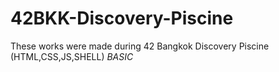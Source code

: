 # 42BKK-Discovery-Piscine
These works were made during 42 Bangkok Discovery Piscine (HTML,CSS,JS,SHELL) *BASIC*
